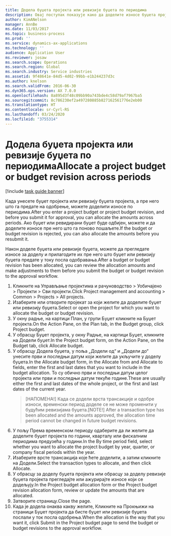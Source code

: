```yaml
---
title: Додела буџета пројекта или ревизије буџета по периодима
description: Овај поступак показује како да доделите износе буџета пројекта по периодима.
author: KimANelson
manager: AnnBe
ms.date: 11/03/2017
ms.topic: business-process
ms.prod: ''
ms.service: dynamics-ax-applications
ms.technology: ''
audience: Application User
ms.reviewer: josaw
ms.search.scope: Operations
ms.search.region: Global
ms.search.industry: Service industries
ms.assetid: 9f48641e-84d5-4d02-99bb-e1b244237d3c
ms.author: knelson
ms.search.validFrom: 2016-06-30
ms.dyn365.ops.version: AX 7.0.0
ms.openlocfilehash: 8a895d3f48c09bb90a743bde4c58d79af7967ba5
ms.sourcegitcommit: 8c786230ef2a497280885b827162561776e2eb00
ms.translationtype: HT
ms.contentlocale: sr-Cyrl-RS
ms.lasthandoff: 03/24/2020
ms.locfileid: "3755314"
---
```

# <a name="allocate-a-project-budget-or-budget-revision-across-periods"></a><span data-ttu-id="6f44b-103">Додела буџета пројекта или ревизије буџета по периодима</span><span class="sxs-lookup"><span data-stu-id="6f44b-103">Allocate a project budget or budget revision across periods</span></span>

[!include [task guide banner](../../includes/task-guide-banner.md)]

<span data-ttu-id="6f44b-104">Када унесете буџет пројекта или ревизију буџета пројекта, а пре него што га предате на одобрење, можете доделити износе по периодима.</span><span class="sxs-lookup"><span data-stu-id="6f44b-104">After you enter a project budget or project budget revision, and before you submit it for approval, you can allocate the amounts across periods.</span></span> <span data-ttu-id="6f44b-105">Ако буџет или ревидирани буџет буде одбијен, можете и да доделите износе пре него што га поново пошаљете.</span><span class="sxs-lookup"><span data-stu-id="6f44b-105">If the budget or budget revision is rejected, you can also allocate the amounts before you resubmit it.</span></span> 

<span data-ttu-id="6f44b-106">Након доделе буџета или ревизије буџета, можете да прегледате износе за доделу и прилагодите их пре него што буџет или ревизију буџета предате у току посла одобравања.</span><span class="sxs-lookup"><span data-stu-id="6f44b-106">After a budget or budget revision has been allocated, you can review the allocation amounts and make adjustments to them before you submit the budget or budget revision to the approval workflow.</span></span> 

1. <span data-ttu-id="6f44b-107">Кликните на Управљање пројектима и рачуноводство > Уобичајено > Пројекти > Сви пројекти.</span><span class="sxs-lookup"><span data-stu-id="6f44b-107">Click Project management and accounting > Common > Projects > All projects.</span></span> 
2. <span data-ttu-id="6f44b-108">Изаберите или отворите пројекат за који желите да доделите буџет или ревизију буџета.</span><span class="sxs-lookup"><span data-stu-id="6f44b-108">Select or open the project for which you want to allocate the budget or budget revision.</span></span> 
3. <span data-ttu-id="6f44b-109">У окну радње, на картици План, у групи Буџет кликните на Буџет пројекта.</span><span class="sxs-lookup"><span data-stu-id="6f44b-109">On the Action Pane, on the Plan tab, in the Budget group, click Project budget.</span></span> 
4. <span data-ttu-id="6f44b-110">У обрасцу Буџет пројекта, у окну Радње, на картици Буџет, кликните на Додели буџет.</span><span class="sxs-lookup"><span data-stu-id="6f44b-110">In the Project budget form, on the Action Pane, on the Budget tab, click Allocate budget.</span></span> 
5. <span data-ttu-id="6f44b-111">У обрасцу Додела буџета, у поља „Додели од“ и „Додели до“ унесите први и последњи датум који желите да укључите у доделу буџета.</span><span class="sxs-lookup"><span data-stu-id="6f44b-111">In the Allocate budget form, in the Allocate from and Allocate to fields, enter the first and last dates that you want to include in the budget allocation.</span></span> <span data-ttu-id="6f44b-112">То су обично први и последњи датум целог пројекта или први и последњи датум текуће године.</span><span class="sxs-lookup"><span data-stu-id="6f44b-112">These are usually either the first and last dates of the whole project, or the first and last dates of the current year.</span></span>  
   > <span data-ttu-id="6f44b-113">[НАПОМЕНА!] Када се додели врста трансакције и одобре износи, временски период доделе се не може променити у будућим ревизијама буџета.</span><span class="sxs-lookup"><span data-stu-id="6f44b-113">[NOTE!] After a transaction type has been allocated and the amounts approved, the allocation time period cannot be changed in future budget revisions.</span></span> 
6. <span data-ttu-id="6f44b-114">У пољу Према временском периоду одаберите да ли желите да доделите буџет пројекта по години, кварталу или фискалним периодима предузећа у години.</span><span class="sxs-lookup"><span data-stu-id="6f44b-114">In the By time period field, select whether you want to allocate the project budget by year, quarter, or company fiscal periods within the year.</span></span>
7. <span data-ttu-id="6f44b-115">Изаберите врсте трансакција које ћете доделити, а затим кликните на Додели.</span><span class="sxs-lookup"><span data-stu-id="6f44b-115">Select the transaction types to allocate, and then click Allocate.</span></span> 
8. <span data-ttu-id="6f44b-116">У обрасцу за доделу буџета пројекта или обрасцу за доделу ревизије буџета пројекта прегледајте или ажурирајте износе који се додељују.</span><span class="sxs-lookup"><span data-stu-id="6f44b-116">In the Project budget allocation form or the Project budget revision allocation form, review or update the amounts that are allocated.</span></span> 
9. <span data-ttu-id="6f44b-117">Затворите страницу.</span><span class="sxs-lookup"><span data-stu-id="6f44b-117">Close the page.</span></span>
10. <span data-ttu-id="6f44b-118">Када је додела онаква какву желите, Кликните на Прокњижи на страници Буџет пројекта да бисте буџет или ревизије буџета послали у ток посла одобрења.</span><span class="sxs-lookup"><span data-stu-id="6f44b-118">When the allocation is the way that you want it, click Submit in the Project budget page to send the budget or budget revisions to the approval workflow.</span></span>  


